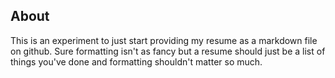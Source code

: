About
------

This is an experiment to just start providing my resume as a markdown file on github.  Sure formatting isn't as fancy but a resume should just be a list of things you've done and formatting shouldn't matter so much.

